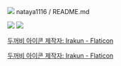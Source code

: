 <img src="https://user-images.githubusercontent.com/50866572/202062870-9582aa1f-a613-4966-825a-2597a6857172.png"/> nataya1116 / README.md
 
<a href="mailto:nataya1116@gmail.com"><img src="https://img.shields.io/badge/nataya1116@gmail.com-EA4335?style=flat-square&logo=Gmail&logoColor=white"/></a> <a href="https://melodic-law-51a.notion.site/50b7e72af6ef48af8f60ace782db6b67?v=00775ff0ba944b309773ccf420e20ba3"><img src="https://img.shields.io/badge/Notion-000000?style=flat-square&logo=Gmail&logoColor=white"/><a>   

 
 
 
 
 


 
 
 
 
 
 
 
 
 
 
 
 
 
 
 
 
 
 
 
 
 
<a href="https://www.flaticon.com/kr/free-icons/" title="두꺼비 아이콘">두꺼비 아이콘  제작자: Irakun - Flaticon</a>
 
 
 ﻿<a href="https://www.flaticon.com/kr/free-icons/" title="두꺼비 아이콘">두꺼비 아이콘  제작자: Irakun - Flaticon</a>
